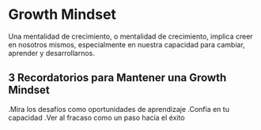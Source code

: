 # Growth Mindset
Una mentalidad de crecimiento, o mentalidad de crecimiento, implica creer en nosotros mismos, especialmente en nuestra capacidad para cambiar, aprender y desarrollarnos.
## 3 Recordatorios para Mantener una Growth Mindset
.Mira los desafíos como oportunidades de aprendizaje
.Confía en tu capacidad
.Ver al fracaso como un paso hacia el éxito
